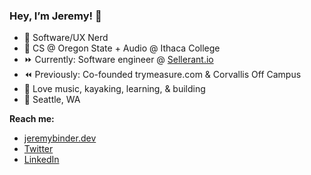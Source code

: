 ### Hey, I’m Jeremy! 👋

- 🔗 Software/UX Nerd
- 📙 CS @ Oregon State + Audio @ Ithaca College
- ⏩ Currently: Software engineer @ [Sellerant.io](https://sellerant.io)
- ⏪ Previously: Co-founded trymeasure.com & Corvallis Off Campus
- 🌱 Love music, kayaking, learning, & building
- 📍 Seattle, WA


**Reach me:**
- [jeremybinder.dev](http://jeremybinder.dev)
- [Twitter](https://twitter.com/Threee_Rings)
- [LinkedIn](https://www.linkedin.com/in/jeremy-binder/)
